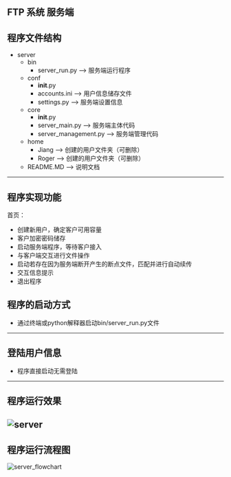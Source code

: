 FTP 系统 服务端
---
## 程序文件结构
+ server
    + bin
        + server_run.py  --> 服务端运行程序
    + conf
        + __init__.py
        + accounts.ini  --> 用户信息储存文件
        + settings.py   --> 服务端设置信息
    + core
        + __init__.py
        + server_main.py  --> 服务端主体代码
        + server_management.py  --> 服务端管理代码
    + home
        + Jiang  --> 创建的用户文件夹（可删除）
        + Roger  --> 创建的用户文件夹（可删除）
    + README.MD  --> 说明文档
---
## 程序实现功能
首页：
+ 创建新用户，确定客户可用容量
+ 客户加密密码储存
+ 启动服务端程序，等待客户接入
+ 与客户端交互进行文件操作
+ 启动若存在因为服务端断开产生的断点文件，匹配并进行自动续传
+ 交互信息提示
+ 退出程序

## 程序的启动方式
+ 通过终端或python解释器启动bin/server_run.py文件
---
## 登陆用户信息
+ 程序直接启动无需登陆

---
## 程序运行效果
![server](https://i.loli.net/2020/05/10/s1kY4mRzcHpLdoT.jpg)
---
## 程序运行流程图
![server_flowchart](https://i.loli.net/2020/05/10/vFSg9p7AuBYy8t2.jpg)
